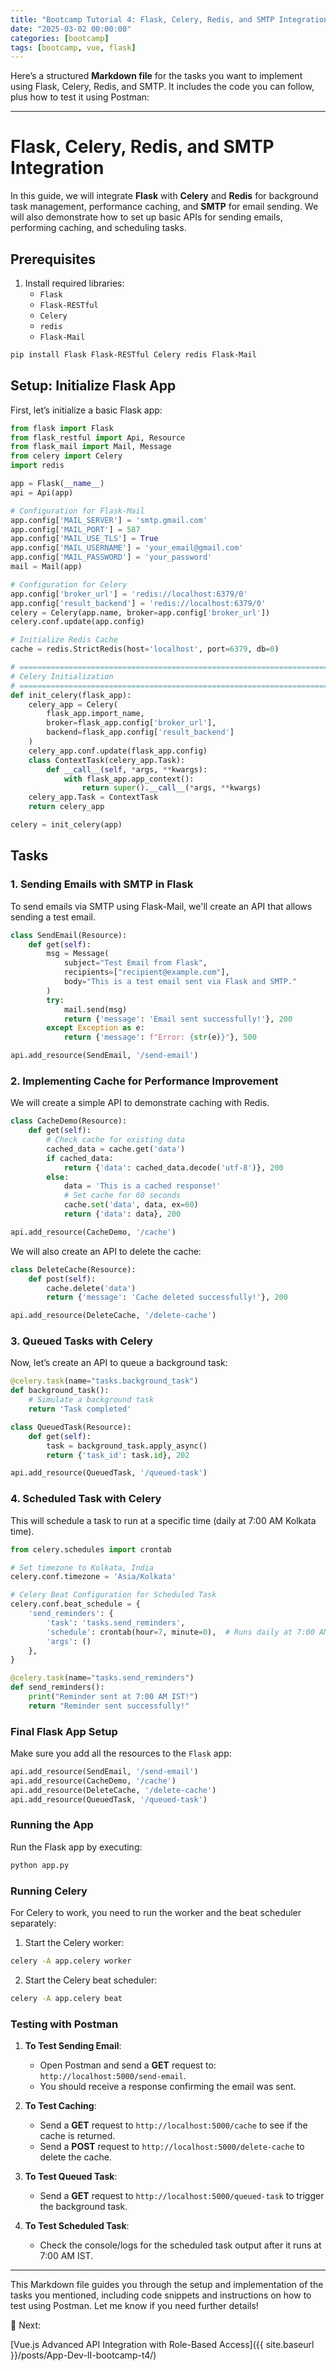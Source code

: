 ```yaml
---
title: "Bootcamp Tutorial 4: Flask, Celery, Redis, and SMTP Integration"  
date: "2025-03-02 00:00:00"
categories: [bootcamp]
tags: [bootcamp, vue, flask]
---
```



Here’s a structured **Markdown file** for the tasks you want to implement using Flask, Celery, Redis, and SMTP. It includes the code you can follow, plus how to test it using Postman:

---

# Flask, Celery, Redis, and SMTP Integration

In this guide, we will integrate **Flask** with **Celery** and **Redis** for background task management, performance caching, and **SMTP** for email sending. We will also demonstrate how to set up basic APIs for sending emails, performing caching, and scheduling tasks.

## Prerequisites
1. Install required libraries:
   - `Flask`
   - `Flask-RESTful`
   - `Celery`
   - `redis`
   - `Flask-Mail`

```bash
pip install Flask Flask-RESTful Celery redis Flask-Mail
```

## Setup: Initialize Flask App

First, let’s initialize a basic Flask app:

```python
from flask import Flask
from flask_restful import Api, Resource
from flask_mail import Mail, Message
from celery import Celery
import redis

app = Flask(__name__)
api = Api(app)

# Configuration for Flask-Mail
app.config['MAIL_SERVER'] = 'smtp.gmail.com'
app.config['MAIL_PORT'] = 587
app.config['MAIL_USE_TLS'] = True
app.config['MAIL_USERNAME'] = 'your_email@gmail.com'
app.config['MAIL_PASSWORD'] = 'your_password'
mail = Mail(app)

# Configuration for Celery
app.config['broker_url'] = 'redis://localhost:6379/0'
app.config['result_backend'] = 'redis://localhost:6379/0'
celery = Celery(app.name, broker=app.config['broker_url'])
celery.conf.update(app.config)

# Initialize Redis Cache
cache = redis.StrictRedis(host='localhost', port=6379, db=0)

# =============================================================================
# Celery Initialization
# =============================================================================
def init_celery(flask_app):
    celery_app = Celery(
        flask_app.import_name,
        broker=flask_app.config['broker_url'],
        backend=flask_app.config['result_backend']
    )
    celery_app.conf.update(flask_app.config)
    class ContextTask(celery_app.Task):
        def __call__(self, *args, **kwargs):
            with flask_app.app_context():
                return super().__call__(*args, **kwargs)
    celery_app.Task = ContextTask
    return celery_app

celery = init_celery(app)
```

## Tasks

### 1. **Sending Emails with SMTP in Flask**

To send emails via SMTP using Flask-Mail, we'll create an API that allows sending a test email.

```python
class SendEmail(Resource):
    def get(self):
        msg = Message(
            subject="Test Email from Flask",
            recipients=["recipient@example.com"],
            body="This is a test email sent via Flask and SMTP."
        )
        try:
            mail.send(msg)
            return {'message': 'Email sent successfully!'}, 200
        except Exception as e:
            return {'message': f"Error: {str(e)}"}, 500

api.add_resource(SendEmail, '/send-email')
```

### 2. **Implementing Cache for Performance Improvement**

We will create a simple API to demonstrate caching with Redis.

```python
class CacheDemo(Resource):
    def get(self):
        # Check cache for existing data
        cached_data = cache.get('data')
        if cached_data:
            return {'data': cached_data.decode('utf-8')}, 200
        else:
            data = 'This is a cached response!'
            # Set cache for 60 seconds
            cache.set('data', data, ex=60)
            return {'data': data}, 200

api.add_resource(CacheDemo, '/cache')
```

We will also create an API to delete the cache:

```python
class DeleteCache(Resource):
    def post(self):
        cache.delete('data')
        return {'message': 'Cache deleted successfully!'}, 200

api.add_resource(DeleteCache, '/delete-cache')
```

### 3. **Queued Tasks with Celery**

Now, let’s create an API to queue a background task:

```python
@celery.task(name="tasks.background_task")
def background_task():
    # Simulate a background task
    return 'Task completed'

class QueuedTask(Resource):
    def get(self):
        task = background_task.apply_async()
        return {'task_id': task.id}, 202

api.add_resource(QueuedTask, '/queued-task')
```

### 4. **Scheduled Task with Celery**

This will schedule a task to run at a specific time (daily at 7:00 AM Kolkata time).

```python
from celery.schedules import crontab

# Set timezone to Kolkata, India
celery.conf.timezone = 'Asia/Kolkata'

# Celery Beat Configuration for Scheduled Task
celery.conf.beat_schedule = {
    'send_reminders': {
        'task': 'tasks.send_reminders',
        'schedule': crontab(hour=7, minute=0),  # Runs daily at 7:00 AM IST
        'args': ()
    },
}

@celery.task(name="tasks.send_reminders")
def send_reminders():
    print("Reminder sent at 7:00 AM IST!")
    return "Reminder sent successfully!"

```

### Final Flask App Setup

Make sure you add all the resources to the `Flask` app:

```python
api.add_resource(SendEmail, '/send-email')
api.add_resource(CacheDemo, '/cache')
api.add_resource(DeleteCache, '/delete-cache')
api.add_resource(QueuedTask, '/queued-task')
```

### Running the App

Run the Flask app by executing:

```bash
python app.py
```

### Running Celery

For Celery to work, you need to run the worker and the beat scheduler separately:

1. Start the Celery worker:

```bash
celery -A app.celery worker
```

2. Start the Celery beat scheduler:

```bash
celery -A app.celery beat
```

### Testing with Postman

1. **To Test Sending Email**:
   - Open Postman and send a **GET** request to: `http://localhost:5000/send-email`.
   - You should receive a response confirming the email was sent.

2. **To Test Caching**:
   - Send a **GET** request to `http://localhost:5000/cache` to see if the cache is returned.
   - Send a **POST** request to `http://localhost:5000/delete-cache` to delete the cache.

3. **To Test Queued Task**:
   - Send a **GET** request to `http://localhost:5000/queued-task` to trigger the background task.

4. **To Test Scheduled Task**:
   - Check the console/logs for the scheduled task output after it runs at 7:00 AM IST.

---

This Markdown file guides you through the setup and implementation of the tasks you mentioned, including code snippets and instructions on how to test using Postman. Let me know if you need further details!





🚀 Next: 

[Vue.js Advanced API Integration with Role-Based Access]({{ site.baseurl }}/posts/App-Dev-II-bootcamp-t4/)